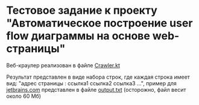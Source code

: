 # Тестовое задание к проекту "Автоматическое построение user flow диаграммы на основе web-страницы"

Веб-краулер реализован в файле [Crawler.kt](https://github.com/DenisKorotchenko/Test_UserFlow/blob/master/src/main/kotlin/Crawler.kt)

Результат представлен в виде набора строк, где каждая строка имеет вид: "адрес страницы : ссылка1 ссылка2 ссылка3 ...", пример для [jetbrains.com](https://www.jetbrains.com) представлен в файле [output.txt](https://github.com/DenisKorotchenko/Test_UserFlow/blob/master/output.txt) (осторожно, файл весит около 60 Мб)
